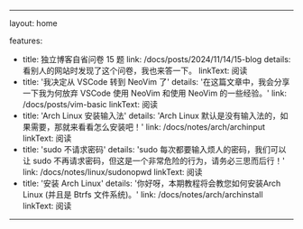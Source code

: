 ---

layout: home

features:
  - title: 独立博客自省问卷 15 题
    link: /docs/posts/2024/11/14/15-blog
    details: 看别人的网站时发现了这个问卷，我也来答一下。
    linkText: 阅读
  - title: '我决定从 VSCode 转到 NeoVim 了'
    details: '在这篇文章中，我会分享一下我为何放弃 VSCode 使用 NeoVim 和使用 NeoVim 的一些经验。'
    link: /docs/posts/vim-basic
    linkText: 阅读
  - title: 'Arch Linux 安装输入法'
    details: 'Arch Linux 默认是没有输入法的，如果需要，那就来看看怎么安装吧！'
    link: /docs/notes/arch/archinput
    linkText: 阅读
  - title: 'sudo 不请求密码'
    details: 'sudo 每次都要输入烦人的密码，我们可以让 sudo 不再请求密码，但这是一个非常危险的行为，请务必三思而后行！'
    link: /docs/notes/linux/sudonopwd
    linkText: 阅读
  - title: '安装 Arch Linux'
    details: '你好呀，本期教程将会教您如何安装Arch Linux (并且是 Btrfs 文件系统)。'
    link: /docs/notes/arch/archinstall
    linkText: 阅读
---